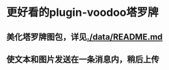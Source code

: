 # 更好看的plugin-voodoo塔罗牌
## 美化塔罗牌图包，详见[./data/README.md](https://github.com/shigu666/ProjectModdedforMirai/blob/main/%E6%9B%B4%E5%A5%BD%E7%9C%8B%E7%9A%84plugin-voodoo%E5%A1%94%E7%BD%97%E7%89%8C/data/README.md)
## 使文本和图片发送在一条消息内，稍后上传